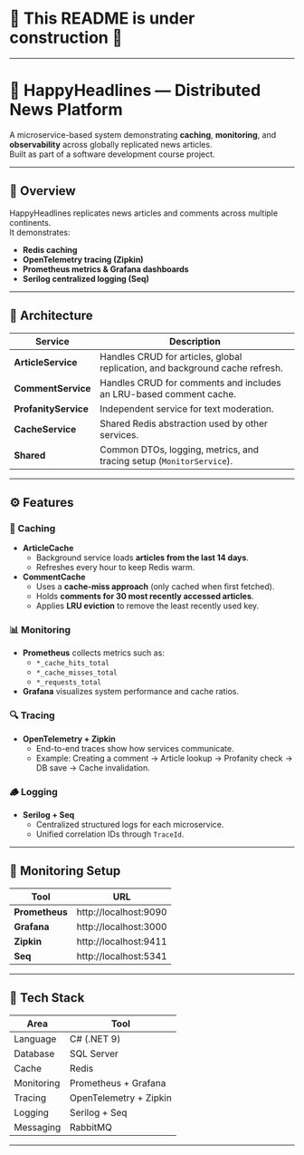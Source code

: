 # 🚧 This README is under construction 🚧

---

# 📰 HappyHeadlines — Distributed News Platform

A microservice-based system demonstrating **caching**, **monitoring**, and **observability** across globally replicated news articles.  
Built as part of a software development course project.

---

## 🧱 Overview

HappyHeadlines replicates news articles and comments across multiple continents.  
It demonstrates:
- **Redis caching**
- **OpenTelemetry tracing (Zipkin)**
- **Prometheus metrics & Grafana dashboards**
- **Serilog centralized logging (Seq)**

---

## 🧩 Architecture

| Service | Description |
|----------|--------------|
| **ArticleService** | Handles CRUD for articles, global replication, and background cache refresh. |
| **CommentService** | Handles CRUD for comments and includes an LRU-based comment cache. |
| **ProfanityService** | Independent service for text moderation. |
| **CacheService** | Shared Redis abstraction used by other services. |
| **Shared** | Common DTOs, logging, metrics, and tracing setup (`MonitorService`). |

---

## ⚙️ Features

### 🧠 Caching
- **ArticleCache**
  - Background service loads **articles from the last 14 days**.
  - Refreshes every hour to keep Redis warm.
- **CommentCache**
  - Uses a **cache-miss approach** (only cached when first fetched).
  - Holds **comments for 30 most recently accessed articles**.
  - Applies **LRU eviction** to remove the least recently used key.

### 📊 Monitoring
- **Prometheus** collects metrics such as:
  - `*_cache_hits_total`
  - `*_cache_misses_total`
  - `*_requests_total`
- **Grafana** visualizes system performance and cache ratios.

### 🔍 Tracing
- **OpenTelemetry + Zipkin**
  - End-to-end traces show how services communicate.
  - Example: Creating a comment → Article lookup → Profanity check → DB save → Cache invalidation.

### 🪵 Logging
- **Serilog + Seq**
  - Centralized structured logs for each microservice.
  - Unified correlation IDs through `TraceId`.

---

## 🧩 Monitoring Setup

| Tool | URL |
|------|------|
| **Prometheus** | http://localhost:9090 |
| **Grafana** | http://localhost:3000 |
| **Zipkin** | http://localhost:9411 |
| **Seq** | http://localhost:5341 |

---

## 🧰 Tech Stack

| Area | Tool |
|------|------|
| Language | C# (.NET 9) |
| Database | SQL Server |
| Cache | Redis |
| Monitoring | Prometheus + Grafana |
| Tracing | OpenTelemetry + Zipkin |
| Logging | Serilog + Seq |
| Messaging | RabbitMQ |

---

